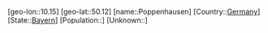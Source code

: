 ﻿---
location: [50.12,10.15]
type: City
tags:
- geo/City


SpocWebEntityId: 33459
isDeleted: false
confidential: public

---
[geo-lon::10.15]
[geo-lat::50.12]
[name::Poppenhausen]
[Country::[Germany](geo/Continent/Europe/Germany.md)]
[State::[Bayern](geo/Continent/Europe/Germany/Bayern.md)]
[Population::]
[Unknown::]

